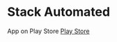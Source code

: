 # Stack Automated

App on Play Store [Play Store](https://play.google.com/store/apps/details?id=com.ketchapp.stack)
